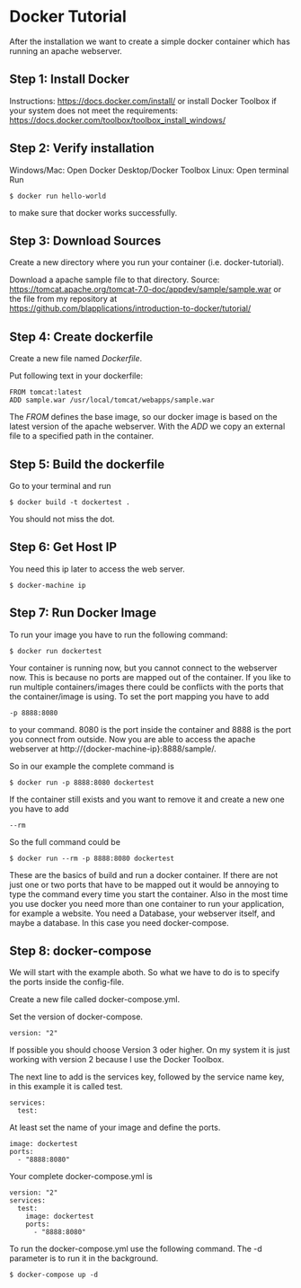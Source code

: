 # Docker Tutorial

After the installation we want to create a simple docker container which has running an apache webserver.

## Step 1: Install Docker

Instructions: https://docs.docker.com/install/
or install Docker Toolbox if your system does not meet the requirements: https://docs.docker.com/toolbox/toolbox_install_windows/

## Step 2: Verify installation

Windows/Mac: Open Docker Desktop/Docker Toolbox
Linux: Open terminal
Run

    $ docker run hello-world
    
to make sure that docker works successfully.

## Step 3: Download Sources

Create a new directory where you run your container (i.e. docker-tutorial).

Download a apache sample file to that directory.
Source: https://tomcat.apache.org/tomcat-7.0-doc/appdev/sample/sample.war or the file from my repository at https://github.com/blapplications/introduction-to-docker/tutorial/
## Step 4: Create dockerfile

Create a new file named _Dockerfile_.

Put following text in your dockerfile:

    FROM tomcat:latest
    ADD sample.war /usr/local/tomcat/webapps/sample.war
    
The _FROM_ defines the base image, so our docker image is based on the latest version of the apache webserver. With the _ADD_ we copy an external file to a specified path in the container. 

## Step 5: Build the dockerfile

Go to your terminal and run 

    $ docker build -t dockertest .
    
You should not miss the dot.

## Step 6: Get Host IP

You need this ip later to access the web server.

    $ docker-machine ip
    
## Step 7: Run Docker Image

To run your image you have to run the following command:

    $ docker run dockertest
    
Your container is running now, but you cannot connect to the webserver now. This is because no ports are mapped out of the container.
If you like to run multiple containers/images there could be conflicts with the ports that the container/image is using. To set the port mapping you have to add

    -p 8888:8080
    
to your command. 8080 is the port inside the container and 8888 is the port you connect from outside.
Now you are able to access the apache webserver at http://{docker-machine-ip}:8888/sample/.

So in our example the complete command is

    $ docker run -p 8888:8080 dockertest
    
If the container still exists and you want to remove it and create a new one you have to add

    --rm
    
So the full command could be

    $ docker run --rm -p 8888:8080 dockertest
    
These are the basics of build and run a docker container.
If there are not just one or two ports that have to be mapped out it would be annoying to type the command every time you start the container. Also in the most time you use docker you need more than one container to run your application, for example a website. You need a Database, your webserver itself, and maybe a database.
In this case you need docker-compose.

## Step 8: docker-compose

We will start with the example aboth. So what we have to do is to specify the ports inside the config-file.

Create a new file called docker-compose.yml.

Set the version of docker-compose.

    version: "2"

If possible you should choose Version 3 oder higher. On my system it is just working with version 2 because I use the Docker Toolbox.

The next line to add is the services key, followed by the service name key, in this example it is called test.

    services:
      test:

At least set the name of your image and define the ports.

    image: dockertest
    ports:
      - "8888:8080"
     
Your complete docker-compose.yml is

    version: "2"
    services:
      test:
        image: dockertest
        ports:
          - "8888:8080"


To run the docker-compose.yml use the following command. The -d parameter is to run it in the background.

    $ docker-compose up -d 

